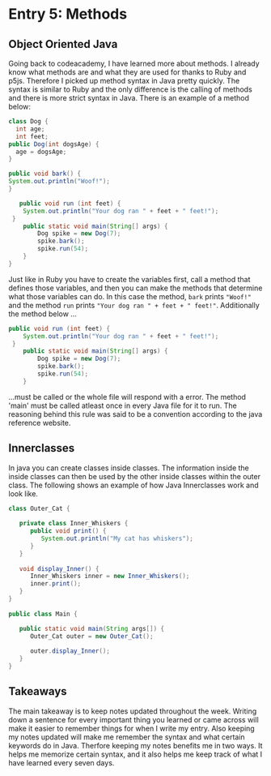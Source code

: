 # Entry 5: Methods

## Object Oriented Java
Going back to codeacademy, I have learned more about methods. I already know what methods are and what they are used for thanks to Ruby and p5js. Therefore I picked up method syntax in Java pretty quickly. The syntax is similar to Ruby and the only difference is the calling of methods and there is more strict syntax in Java. There is an example of a method below:

```java 
class Dog {
  int age;
  int feet;
public Dog(int dogsAge) {
  age = dogsAge;
}

public void bark() {
System.out.println("Woof!");
}

   public void run (int feet) {
 	System.out.println("Your dog ran " + feet + " feet!");
 }
	public static void main(String[] args) {
		Dog spike = new Dog(7);
        spike.bark();
        spike.run(54);
	}
}
```
Just like in Ruby you have to create the variables first, call a method that defines those variables, and then you can make the methods that determine what those variables can do. In this case the method, `bark` prints `"Woof!"` and the method `run` prints `"Your dog ran " + feet + " feet!"`. Additionally the method below ...
```java 
public void run (int feet) {
 	System.out.println("Your dog ran " + feet + " feet!");
 }
	public static void main(String[] args) {
		Dog spike = new Dog(7);
        spike.bark();
        spike.run(54);
	}
```
...must be called or the whole file will respond with a error. The method 'main' must be called atleast once in every Java file for it to run. The reasoning behind this rule was said to be a convention according to the java reference website. 

## Innerclasses
In java you can create classes inside classes. The information inside the inside classes can then be used by the other inside classes within the outer class. The following shows an example of how Java Innerclasses work and look like.

```java
class Outer_Cat {
   
   private class Inner_Whiskers {
      public void print() {
         System.out.println("My cat has whiskers");
      }
   }
   
   void display_Inner() {
      Inner_Whiskers inner = new Inner_Whiskers();
      inner.print();
   }
}
   
public class Main {

   public static void main(String args[]) {
      Outer_Cat outer = new Outer_Cat();
  
      outer.display_Inner();
   }
}
```

## Takeaways
The main takeaway is to keep notes updated throughout the week. Writing down a sentence for every important thing you learned or came across will make it easier to remember things for when I write my entry. Also keeping my notes updated will make me remember the syntax and what certain keywords do in Java. Therfore keeping my notes benefits me in two ways. It helps me memorize certain syntax, and it also helps me keep track of what I have learned every seven days.